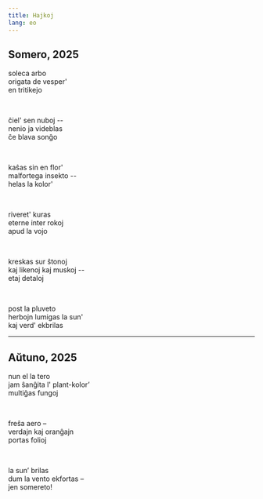 ```yaml
---
title: Hajkoj
lang: eo
---
```


## Somero, 2025

soleca arbo  
origata de vesper'  
en tritikejo

<br>

ĉiel' sen nuboj --  
nenio ja videblas  
ĉe blava sonĝo  

<br>

kaŝas sin en flor'  
malfortega insekto --  
helas la kolor'

<br>

riveret' kuras  
eterne inter rokoj  
apud la vojo  

<br>

kreskas sur ŝtonoj  
kaj likenoj kaj muskoj --  
etaj detaloj  

<br>

post la pluveto  
herbojn lumigas la sun'  
kaj verd' ekbrilas  

***

## Aŭtuno, 2025

nun el la tero  
jam ŝanĝita l' plant-kolor’  
multiĝas fungoj  

<br>

freŝa aero –  
verdajn kaj oranĝajn  
portas folioj

<br>

la sun’ brilas  
dum la vento ekfortas –  
jen somereto!
